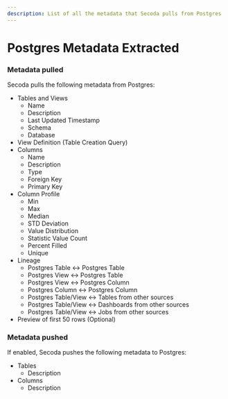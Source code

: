 ```yaml
---
description: List of all the metadata that Secoda pulls from Postgres
---
```


# Postgres Metadata Extracted

### Metadata pulled

Secoda pulls the following metadata from Postgres:

* Tables and Views
  * Name
  * Description
  * Last Updated Timestamp
  * Schema
  * Database
* View Definition (Table Creation Query)
* Columns
  * Name
  * Description
  * Type
  * Foreign Key
  * Primary Key
* Column Profile
  * Min
  * Max
  * Median
  * STD Deviation
  * Value Distribution
  * Statistic Value Count
  * Percent Filled&#x20;
  * Unique
* Lineage
  * Postgres Table <-> Postgres Table
  * Postgres View <-> Postgres Table
  * Postgres View <-> Postgres Column
  * Postgres Column <-> Postgres Column
  * Postgres Table/View <-> Tables from other sources
  * Postgres Table/View <-> Dashboards from other sources
  * Postgres Table/View <-> Jobs from other sources
* Preview of first 50 rows (Optional)

### Metadata pushed <a href="#metadata-pushed" id="metadata-pushed"></a>

If enabled, Secoda pushes the following metadata to Postgres:

* Tables
  * Description
* Columns
  * Description
